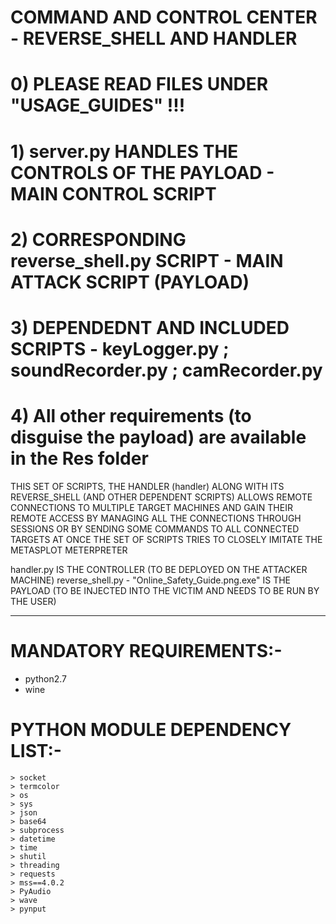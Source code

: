 # COMMAND AND CONTROL CENTER - REVERSE_SHELL AND HANDLER #

# 0) PLEASE READ FILES UNDER "USAGE_GUIDES" !!!
# 1) server.py HANDLES THE CONTROLS OF THE PAYLOAD	-	MAIN CONTROL SCRIPT
# 2) CORRESPONDING reverse_shell.py SCRIPT		-	MAIN ATTACK SCRIPT (PAYLOAD)
# 3) DEPENDEDNT AND INCLUDED SCRIPTS - keyLogger.py ; soundRecorder.py ; camRecorder.py
# 4) All other requirements (to disguise the payload) are available in the Res folder

THIS SET OF SCRIPTS, THE HANDLER (handler) ALONG WITH ITS REVERSE_SHELL (AND OTHER DEPENDENT SCRIPTS)
ALLOWS REMOTE CONNECTIONS TO MULTIPLE TARGET MACHINES AND GAIN THEIR REMOTE ACCESS
BY MANAGING ALL THE CONNECTIONS THROUGH SESSIONS OR BY SENDING SOME COMMANDS TO ALL CONNECTED TARGETS AT ONCE
THE SET OF SCRIPTS TRIES TO CLOSELY IMITATE THE METASPLOT METERPRETER 

handler.py IS THE CONTROLLER (TO BE DEPLOYED ON THE ATTACKER MACHINE)
reverse_shell.py - "Online_Safety_Guide.png.exe" IS THE PAYLOAD (TO BE INJECTED INTO THE VICTIM AND NEEDS TO BE RUN BY THE USER)


----------------

# MANDATORY REQUIREMENTS:-

* python2.7
* wine

# PYTHON MODULE DEPENDENCY LIST:-
	> socket
	> termcolor
	> os
	> sys
	> json
	> base64
	> subprocess
	> datetime
	> time
	> shutil
	> threading
	> requests
	> mss==4.0.2
	> PyAudio
	> wave
	> pynput
